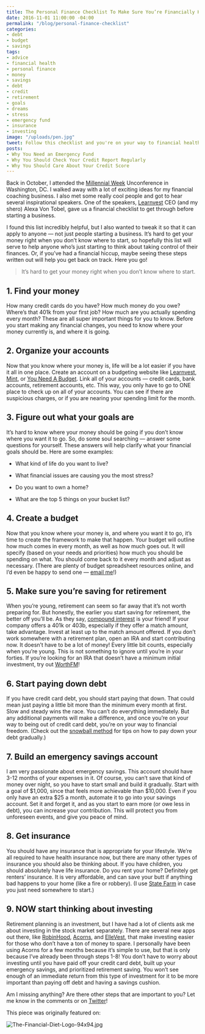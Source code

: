 ```yaml
---
title: The Personal Finance Checklist To Make Sure You’re Financially Healthy
date: 2016-11-01 11:00:00 -04:00
permalink: "/blog/personal-finance-checklist"
categories:
- debt
- budget
- savings
tags:
- advice
- financial health
- personal finance
- money
- savings
- debt
- credit
- retirement
- goals
- dreams
- stress
- emergency fund
- insurance
- investing
image: "/uploads/pen.jpg"
tweet: Follow this checklist and you're on your way to financial health!
posts:
- Why You Need an Emergency Fund
- Why You Should Check Your Credit Report Regularly
- Why You Should Care About Your Credit Score
---
```


Back in October, I attended the [Millennial Week](http://millennialweek.com/) Unconference in Washington, DC. I walked away with a lot of exciting ideas for my financial coaching business. I also met some really cool people and got to hear several inspirational speakers. One of the speakers, [Learnvest](https://www.learnvest.com/?utm_source=CJ&utm_medium=affiliate&utm_campaign=wellness&utm_content=yoga_300x250) CEO (and my shero) Alexa Von Tobel, gave us a financial checklist to get through before starting a business.

I found this list incredibly helpful, but I also wanted to tweak it so that it can apply to anyone — not just people starting a business. It’s hard to get your money right when you don’t know where to start, so hopefully this list will serve to help anyone who’s just starting to think about taking control of their finances. Or, if you’ve had a financial hiccup, maybe seeing these steps written out will help you get back on track. Here you go!

> It’s hard to get your money right when you don’t know where to start.

## 1. Find your money

How many credit cards do you have? How much money do you owe? Where’s that 401k from your first job? How much are you actually spending every month? These are all super important things for you to know. Before you start making any financial changes, you need to know where your money currently is, and where it is going.

## 2. Organize your accounts

Now that you know where your money is, life will be a lot easier if you have it all in one place. Create an account on a budgeting website like [Learnvest](https://www.learnvest.com/?utm_source=CJ&utm_medium=affiliate&utm_campaign=wellness&utm_content=yoga_300x250), [Mint](mint.com), or [You Need A Budget](https://www.youneedabudget.com/). Link all of your accounts — credit cards, bank accounts, retirement accounts, etc. This way, you only have to go to ONE place to check up on all of your accounts. You can see if there are suspicious charges, or if you are nearing your spending limit for the month.

## 3. Figure out what your goals are

It’s hard to know where your money should be going if you don’t know where you want it to go. So, do some soul searching — answer some questions for yourself. These answers will help clarify what your financial goals should be. Here are some examples:

* What kind of life do you want to live?

* What financial issues are causing you the most stress?

* Do you want to own a home?

* What are the top 5 things on your bucket list?

## 4. Create a budget

Now that you know where your money is, and where you want it to go, it’s time to create the framework to make that happen. Your budget will outline how much comes in every month, as well as how much goes out. It will specify (based on your needs and priorities) how much you should be spending on what. You should come back to it every month and adjust as necessary. (There are plenty of budget spreadsheet resources online, and I’d even be happy to send one — [email me](mailto:hello@maggiegermano.com)!)

## 5. Make sure you’re saving for retirement

When you’re young, retirement can seem so far away that it’s not worth preparing for. But honestly, the earlier you start saving for retirement, the better off you’ll be. As they say, [compound interest](http://www.bankrate.com/calculators/savings/compound-savings-calculator-tool.aspx) is your friend! If your company offers a 401k or 403b, especially if they offer a match amount, take advantage. Invest at least up to the match amount offered. If you don’t work somewhere with a retirement plan, open an IRA and start contributing now. It doesn’t have to be a lot of money! Every little bit counts, especially when you’re young. This is not something to ignore until you’re in your forties. If you’re looking for an IRA that doesn’t have a minimum initial investment, try out [WorthFM](https://www.worthfm.com/)!

## 6. Start paying down debt

If you have credit card debt, you should start paying that down. That could mean just paying a little bit more than the minimum every month at first. Slow and steady wins the race. You can’t do everything immediately. But any additional payments will make a difference, and once you’re on your way to being out of credit card debt, you’re on your way to financial freedom. (Check out the [snowball method](http://www.daveramsey.com/blog/how-the-debt-snowball-method-works) for tips on how to pay down your debt gradually.)

## 7. Build an emergency savings account

I am very passionate about emergency savings. This account should have 3-12 months of your expenses in it. Of course, you can’t save that kind of money over night, so you have to start small and build it gradually. Start with a goal of $1,000, since that feels more achievable than $10,000. Even if you only have an extra $25 a month, automate it to go into your savings account. Set it and forget it, and as you start to earn more (or owe less in debt), you can increase your contribution. This will protect you from unforeseen events, and give you peace of mind.

## 8. Get insurance

You should have any insurance that is appropriate for your lifestyle. We’re all required to have health insurance now, but there are many other types of insurance you should also be thinking about. If you have children, you should absolutely have life insurance. Do you rent your home? Definitely get renters’ insurance. It is very affordable, and can save your butt if anything bad happens to your home (like a fire or robbery). (I use [State Farm](https://www.statefarm.com/insurance/home-and-property/renters) in case you just need somewhere to start.)

## 9. NOW start thinking about investing

Retirement planning is an investment, but I have had a lot of clients ask me about investing in the stock market separately. There are several new apps out there, like [RobinHood](robinhood.com), [Acorns](acorns.com), and [ElleVest](ellevest.com), that make investing easier for those who don’t have a ton of money to spare. I personally have been using Acorns for a few months because it’s simple to use, but that is only because I’ve already been through steps 1-8! You don’t have to worry about investing until you have paid off your credit card debt, built up your emergency savings, and prioritized retirement saving. You won’t see enough of an immediate return from this type of investment for it to be more important than paying off debt and having a savings cushion.

Am I missing anything? Are there other steps that are important to you? Let me know in the comments or on [Twitter](twitter.com/maggiegermano)!

This piece was originally featured on:

![The-Financial-Diet-Logo-94x94.jpg](/uploads/The-Financial-Diet-Logo-94x94.jpg)